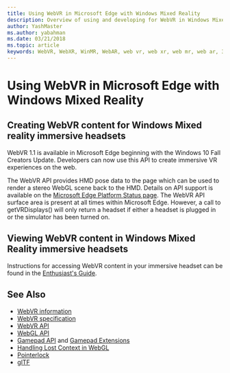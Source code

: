 ```yaml
---
title: Using WebVR in Microsoft Edge with Windows Mixed Reality
description: Overview of using and developing for WebVR in Windows Mixed Reality
author: YashMaster
ms.author: yabahman
ms.date: 03/21/2018
ms.topic: article
keywords: WebVR, WebXR, WinMR, WebAR, web vr, web xr, web mr, web ar, 360, 360 video, 360 videos, 360 photo, 360 photos, 360 content, immersive web, immersiveweb, IW
---
```




# Using WebVR in Microsoft Edge with Windows Mixed Reality

## Creating WebVR content for Windows Mixed reality immersive headsets

WebVR 1.1 is available in Microsoft Edge beginning with the Windows 10 Fall Creators Update. Developers can now use this API to create immersive VR experiences on the web.

The WebVR API provides HMD pose data to the page which can be used to render a stereo WebGL scene back to the HMD. Details on API support is available on the [Microsoft Edge Platform Status page](https://developer.microsoft.com/en-us/microsoft-edge/platform/status/webvr/). The WebVR API surface area is present at all times within Microsoft Edge. However, a call to getVRDisplays() will only return a headset if either a headset is plugged in or the simulator has been turned on.

## Viewing WebVR content in Windows Mixed Reality immersive headsets

Instructions for accessing WebVR content in your immersive headset can be found in the [Enthusiast's Guide](https://docs.microsoft.com/en-us/windows/mixed-reality/enthusiast-guide/webvr).

## See Also
* [WebVR information](http://webvr.info)
* [WebVR specification](https://w3c.github.io/webvr/)
* [WebVR API](https://msdn.microsoft.com/en-us/library/mt806281(v=vs.85).aspx)
* [WebGL API](https://msdn.microsoft.com/en-us/library/bg182648(v=vs.85).aspx)
* [Gamepad API](https://msdn.microsoft.com/en-us/library/dn743630(v=vs.85).aspx) and [Gamepad Extensions](https://w3c.github.io/gamepad/extensions.html)
* [Handling Lost Context in WebGL](https://www.khronos.org/webgl/wiki/HandlingContextLost)
* [Pointerlock](http://www.w3.org/TR/pointerlock/)
* [glTF](https://www.khronos.org/gltf)
